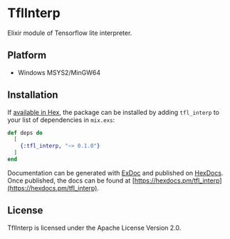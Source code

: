 # TflInterp
Elixir module of Tensorflow lite interpreter.

## Platform
- Windows MSYS2/MinGW64

## Installation

If [available in Hex](https://hex.pm/docs/publish), the package can be installed
by adding `tfl_interp` to your list of dependencies in `mix.exs`:

```elixir
def deps do
  [
    {:tfl_interp, "~> 0.1.0"}
  ]
end
```

Documentation can be generated with [ExDoc](https://github.com/elixir-lang/ex_doc)
and published on [HexDocs](https://hexdocs.pm). Once published, the docs can
be found at [https://hexdocs.pm/tfl_interp](https://hexdocs.pm/tfl_interp).

## License
TflInterp is licensed under the Apache License Version 2.0.
